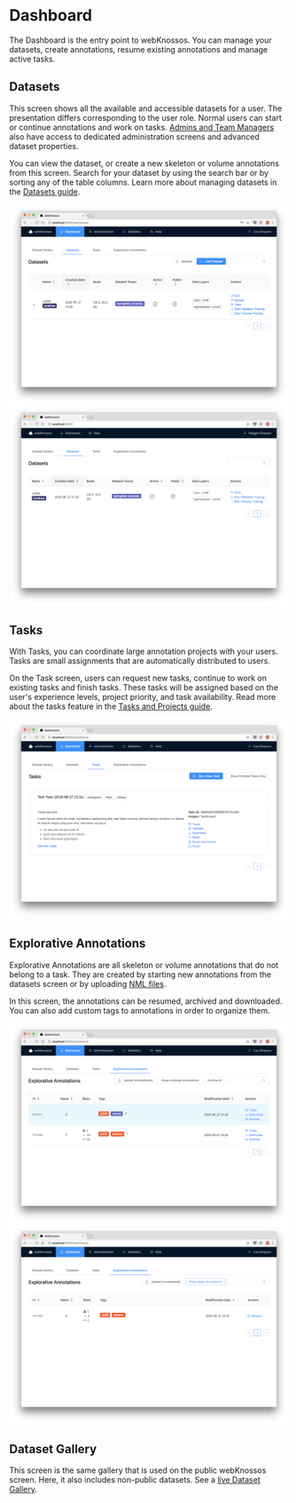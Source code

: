 # Dashboard

The Dashboard is the entry point to webKnossos. You can manage your datasets, create annotations, resume existing annotations and manage active tasks.

## Datasets

This screen shows all the available and accessible datasets for a user. The presentation differs corresponding to the user role. Normal users can start or continue annotations and work on tasks. [Admins and Team Managers](users.md#access-rights-roles) also have access to dedicated administration screens and advanced dataset properties.

You can view the dataset, or create a new skeleton or volume annotations from this screen. Search for your dataset by using the search bar or by sorting any of the table columns. Learn more about managing datasets in the [Datasets guide](datasets.md).

![Dashboard for Team Managers or Admins](../.gitbook/assets/dashboard_datasets%20%282%29.png) ![Dashboard for Normal Users](../.gitbook/assets/dashboard_normal_user%20%282%29.png)

## Tasks

With Tasks, you can coordinate large annotation projects with your users. Tasks are small assignments that are automatically distributed to users.

On the Task screen, users can request new tasks, continue to work on existing tasks and finish tasks. These tasks will be assigned based on the user's experience levels, project priority, and task availability. Read more about the tasks feature in the [Tasks and Projects guide](tasks.md).

![Work with Tasks](../.gitbook/assets/dashboard_tasks%20%283%29.png)

## Explorative Annotations

Explorative Annotations are all skeleton or volume annotations that do not belong to a task. They are created by starting new annotations from the datasets screen or by uploading [NML files](../reference/data_formats.md#nml).

In this screen, the annotations can be resumed, archived and downloaded. You can also add custom tags to annotations in order to organize them.

![Manage and resume Explorative Annotations](../.gitbook/assets/dashboard_annotations%20%281%29.png) ![View archived Explorative Annotations](../.gitbook/assets/dashboard_archive.png)

## Dataset Gallery

This screen is the same gallery that is used on the public webKnossos screen. Here, it also includes non-public datasets. See a [live Dataset Gallery](https://demo.webknossos.org).

